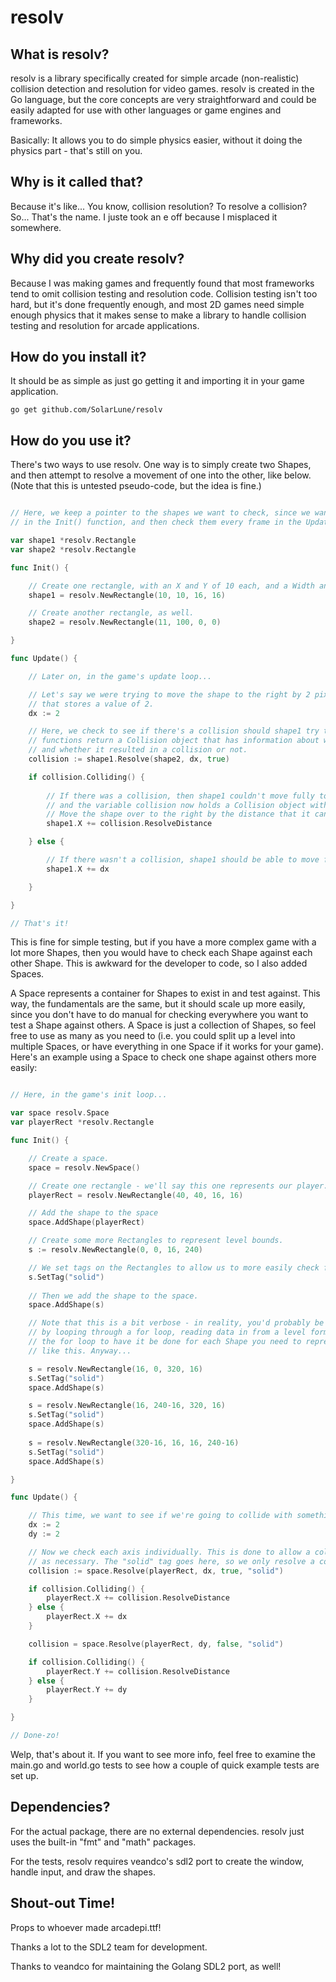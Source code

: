 
# resolv

## What is resolv?

resolv is a library specifically created for simple arcade (non-realistic) collision detection and resolution for video games. resolv is created in the Go language, but the core concepts are very straightforward and could be easily adapted for use with other languages or game engines and frameworks.

Basically: It allows you to do simple physics easier, without it doing the physics part - that's still on you.

## Why is it called that?

Because it's like... You know, collision resolution? To resolve a collision? So... That's the name. I juste took an e off because I misplaced it somewhere.

## Why did you create resolv?

Because I was making games and frequently found that most frameworks tend to omit collision testing and resolution code. Collision testing isn't too hard, but it's done frequently enough, and most 2D games need simple enough physics that it makes sense to make a library to handle collision testing and resolution for arcade applications.

## How do you install it?

It should be as simple as just go getting it and importing it in your game application.

`go get github.com/SolarLune/resolv`

## How do you use it?

There's two ways to use resolv. One way is to simply create two Shapes, and then attempt to resolve a movement of one into the other, like below. (Note that this is untested pseudo-code, but the idea is fine.)

```go

// Here, we keep a pointer to the shapes we want to check, since we want to create them just once
// in the Init() function, and then check them every frame in the Update() function.

var shape1 *resolv.Rectangle
var shape2 *resolv.Rectangle

func Init() {

    // Create one rectangle, with an X and Y of 10 each, and a Width and Height of 16 each.
    shape1 = resolv.NewRectangle(10, 10, 16, 16)

    // Create another rectangle, as well.
    shape2 = resolv.NewRectangle(11, 100, 0, 0)

}

func Update() {

    // Later on, in the game's update loop...

    // Let's say we were trying to move the shape to the right by 2 pixels. We'll create a delta X movement variable
    // that stores a value of 2.
    dx := 2

    // Here, we check to see if there's a collision should shape1 try to move to the right by 10 pixels. The Resolve()
    // functions return a Collision object that has information about whether the attempted movement would work,
    // and whether it resulted in a collision or not.
    collision := shape1.Resolve(shape2, dx, true)

    if collision.Colliding() {
        
        // If there was a collision, then shape1 couldn't move fully to the right. It came into contact with shape2,
        // and the variable collision now holds a Collision object with helpful information, like how far it was able to move.
        // Move the shape over to the right by the distance that it can to come into full contact with shape2.
        shape1.X += collision.ResolveDistance

    } else {

        // If there wasn't a collision, shape1 should be able to move fully to the right, so we move it.
        shape1.X += dx

    }

}

// That's it!

```

This is fine for simple testing, but if you have a more complex game with a lot more Shapes, then you would have to check each Shape against each other Shape. This is awkward for the developer to code, so I also added Spaces. 

A Space represents a container for Shapes to exist in and test against. This way, the fundamentals are the same, but it should scale up more easily, since you don't have to do manual for checking everywhere you want to test a Shape against others. A Space is just a collection of Shapes, so feel free to use as many as you need to (i.e. you could split up a level into multiple Spaces, or have everything in one Space if it works for your game). Here's an example using a Space to check one shape against others more easily:

```go

// Here, in the game's init loop...

var space resolv.Space
var playerRect *resolv.Rectangle

func Init() {

    // Create a space.
    space = resolv.NewSpace()

    // Create one rectangle - we'll say this one represents our player.
    playerRect = resolv.NewRectangle(40, 40, 16, 16)

    // Add the shape to the space
    space.AddShape(playerRect)

    // Create some more Rectangles to represent level bounds.
    s := resolv.NewRectangle(0, 0, 16, 240)

    // We set tags on the Rectangles to allow us to more easily check for collisions by specific "type".
    s.SetTag("solid")
    
    // Then we add the shape to the space.
    space.AddShape(s)

    // Note that this is a bit verbose - in reality, you'd probably be loading the necessary data to construct the Shapes
    // by looping through a for loop, reading data in from a level format, like Tiled's TMX format. Then you'd just do it once in
    // the for loop to have it be done for each Shape you need to represent your level geometry, rather than hand-coding the shapes
    // like this. Anyway...

    s = resolv.NewRectangle(16, 0, 320, 16)
    s.SetTag("solid")
    space.AddShape(s)

    s = resolv.NewRectangle(16, 240-16, 320, 16)
    s.SetTag("solid")
    space.AddShape(s)
    
    s = resolv.NewRectangle(320-16, 16, 16, 240-16)
    s.SetTag("solid")
    space.AddShape(s)

}

func Update() {

    // This time, we want to see if we're going to collide with something moving down-right by 2 pixels, each axis.
    dx := 2
    dy := 2

    // Now we check each axis individually. This is done to allow a collision on one axis to not stop movement on the other
    // as necessary. The "solid" tag goes here, so we only resolve a collision against Shapes that have that tag.
    collision := space.Resolve(playerRect, dx, true, "solid")

    if collision.Colliding() {
        playerRect.X += collision.ResolveDistance
    } else {
        playerRect.X += dx
    }

    collision = space.Resolve(playerRect, dy, false, "solid")

    if collision.Colliding() {
        playerRect.Y += collision.ResolveDistance
    } else {
        playerRect.Y += dy
    }

}

// Done-zo!

```

Welp, that's about it. If you want to see more info, feel free to examine the main.go and world.go tests to see how a couple of quick example tests are set up.

## Dependencies?

For the actual package, there are no external dependencies. resolv just uses the built-in "fmt" and "math" packages. 

For the tests, resolv requires veandco's sdl2 port to create the window, handle input, and draw the shapes.

## Shout-out Time!

Props to whoever made arcadepi.ttf!

Thanks a lot to the SDL2 team for development.

Thanks to veandco for maintaining the Golang SDL2 port, as well!
